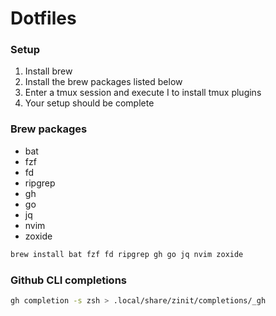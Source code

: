 # Dotfiles

### Setup

1. Install brew
2. Install the brew packages listed below
3. Enter a tmux session and execute <C-a>I to install tmux plugins
4. Your setup should be complete

### Brew packages

- bat 
- fzf
- fd
- ripgrep
- gh 
- go
- jq
- nvim
- zoxide

```bash
brew install bat fzf fd ripgrep gh go jq nvim zoxide
```

### Github CLI completions

```bash
gh completion -s zsh > .local/share/zinit/completions/_gh
```
